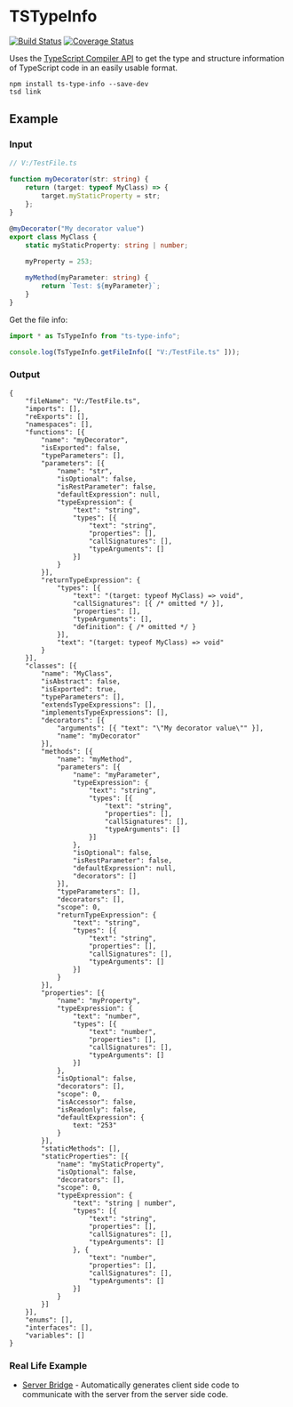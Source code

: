 ﻿TSTypeInfo
==========

[![Build Status](https://travis-ci.org/dsherret/ts-type-info.svg?branch=master)](https://travis-ci.org/dsherret/ts-type-info?branch=master)
[![Coverage Status](https://coveralls.io/repos/dsherret/ts-type-info/badge.svg?branch=master&service=github)](https://coveralls.io/github/dsherret/ts-type-info?branch=master)

Uses the [TypeScript Compiler API](https://github.com/Microsoft/TypeScript/wiki/Using-the-Compiler-API) to get the type and structure information of TypeScript code in an easily usable format.

```
npm install ts-type-info --save-dev
tsd link
```

## Example

### Input

```typescript
// V:/TestFile.ts
﻿
function myDecorator(str: string) {
    return (target: typeof MyClass) => {
        target.myStaticProperty = str;
    };
}

@myDecorator("My decorator value")
export class MyClass {
    static myStaticProperty: string | number;
    
    myProperty = 253;

    myMethod(myParameter: string) {
        return `Test: ${myParameter}`;
    }
}

```

Get the file info:

```typescript
import * as TsTypeInfo from "ts-type-info";

console.log(TsTypeInfo.getFileInfo([ "V:/TestFile.ts" ]));
```

### Output

```text
{
	"fileName": "V:/TestFile.ts",
	"imports": [],
	"reExports": [],
	"namespaces": [],
	"functions": [{
		"name": "myDecorator",
		"isExported": false,
		"typeParameters": [],
		"parameters": [{
			"name": "str",
			"isOptional": false,
			"isRestParameter": false,
			"defaultExpression": null,
			"typeExpression": {
				"text": "string",
				"types": [{
					"text": "string",
					"properties": [],
					"callSignatures": [],
					"typeArguments": []
				}]
			}
		}],
		"returnTypeExpression": {
			"types": [{
				"text": "(target: typeof MyClass) => void",
				"callSignatures": [{ /* omitted */ }],
				"properties": [],
				"typeArguments": [],
				"definition": { /* omitted */ }
			}],
			"text": "(target: typeof MyClass) => void"
		}
	}],
	"classes": [{
		"name": "MyClass",
		"isAbstract": false,
		"isExported": true,
		"typeParameters": [],
		"extendsTypeExpressions": [],
		"implementsTypeExpressions": [],
		"decorators": [{
			"arguments": [{ "text": "\"My decorator value\"" }],
			"name": "myDecorator"
		}],
		"methods": [{
			"name": "myMethod",
			"parameters": [{
				"name": "myParameter",
				"typeExpression": {
					"text": "string",
					"types": [{
						"text": "string",
						"properties": [],
						"callSignatures": [],
						"typeArguments": []
					}]
				},
				"isOptional": false,
				"isRestParameter": false,
				"defaultExpression": null,
				"decorators": []
			}],
			"typeParameters": [],
			"decorators": [],
			"scope": 0,
			"returnTypeExpression": {
				"text": "string",
				"types": [{
					"text": "string",
					"properties": [],
					"callSignatures": [],
					"typeArguments": []
				}]
			}
		}],
		"properties": [{
			"name": "myProperty",
			"typeExpression": {
				"text": "number",
				"types": [{
					"text": "number",
					"properties": [],
					"callSignatures": [],
					"typeArguments": []
				}]
			},
			"isOptional": false,
			"decorators": [],
			"scope": 0,
			"isAccessor": false,
			"isReadonly": false,
			"defaultExpression": {
				text: "253"
			}
		}],
		"staticMethods": [],
		"staticProperties": [{
			"name": "myStaticProperty",
			"isOptional": false,
			"decorators": [],
			"scope": 0,
			"typeExpression": {
				"text": "string | number",
				"types": [{
					"text": "string",
					"properties": [],
					"callSignatures": [],
					"typeArguments": []
				}, {
					"text": "number",
					"properties": [],
					"callSignatures": [],
					"typeArguments": []
				}]
			}
		}]
	}],
	"enums": [],
	"interfaces": [],
	"variables": []
}
```
### Real Life Example

* [Server Bridge](https://github.com/dsherret/server-bridge) - Automatically generates client side code to communicate with the server from the server side code.
